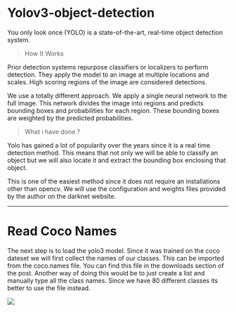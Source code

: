 # Yolov3-object-detection
You only look once (YOLO) is a state-of-the-art, real-time object detection system.

>How It Works

Prior detection systems repurpose classifiers or localizers to perform detection. They apply the model to an image at multiple locations and scales. High scoring regions of the image are considered detections.

We use a totally different approach. We apply a single neural network to the full image. This network divides the image into regions and predicts bounding boxes and probabilities for each region. These bounding boxes are weighted by the predicted probabilities.

>What i have done ?

Yolo has gained a lot of popularity over the years since it is a real time detection method. This means that not only we will be able to classify an object but we will also locate it and extract the bounding box enclosing that object.

This is one of the easiest method since it does not require an installations other than opencv. We will use the configuration and weights files provided by the author on the darknet website.
______________________________________________________________________________________________________________________________________________________________________________
# Read Coco Names

The next step is to load the yolo3 model. Since it was trained on the coco dateset we will first collect the names of our classes. This can be imported from the coco.names file. You can find this file in the downloads section of the post. Another way of doing this would be to just create a list and manually type all the class names. Since we have 80 different classes its better to use the file instead.

![](https://raw.githubusercontent.com/zackq88/Yolov3-object-detection/master/Capture.PNG)
